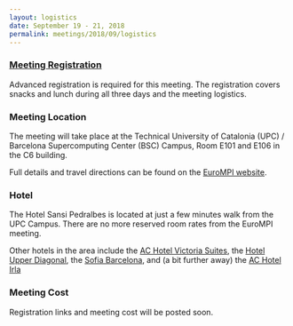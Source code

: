 ```yaml
---
layout: logistics
date: September 19 - 21, 2018
permalink: meetings/2018/09/logistics
---
```


### [Meeting Registration]()

Advanced registration is required for this meeting. The registration covers snacks and lunch during
all three days and the meeting logistics. 

### Meeting Location

The meeting will take place at the Technical University of Catalonia (UPC) / Barcelona
Supercomputing Center (BSC) Campus, Room E101 and E106 in the C6 building.

Full details and travel directions can be found on the [EuroMPI website](https://eurompi2018.bsc.es/travel).


### Hotel

The Hotel Sansi Pedralbes is located at just a few minutes walk from the UPC Campus. There are no
more reserved room rates from the EuroMPI meeting.

Other hotels in the area include the [AC Hotel Victoria Suites](https://www.marriott.com/hotels/travel/bcnsu-ac-hotel-victoria-suites/), the [Hotel Upper Diagonal](https://www.hotel-upperdiagonal.com/), the [Sofia Barcelona](https://sofiabarcelona.com/), and (a bit further away) the [AC Hotel Irla](https://www.marriott.com/hotels/travel/bcnir-ac-hotel-irla/)


### Meeting Cost

Registration links and meeting cost will be posted soon.
